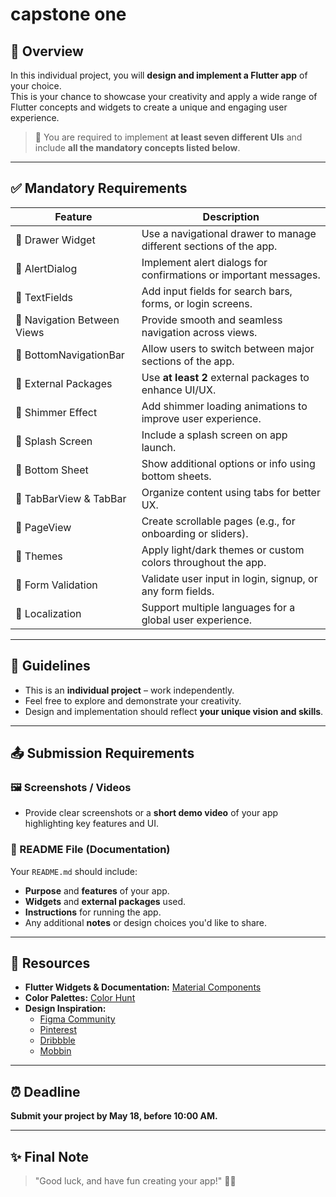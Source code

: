 # capstone one


## 📝 Overview

In this individual project, you will **design and implement a Flutter app** of your choice.  
This is your chance to showcase your creativity and apply a wide range of Flutter concepts and widgets to create a unique and engaging user experience.

> 🎯 You are required to implement **at least seven different UIs** and include **all the mandatory concepts listed below**.

---

## ✅ Mandatory Requirements

| Feature | Description |
|--------|-------------|
| 🔹 Drawer Widget | Use a navigational drawer to manage different sections of the app. |
| 🔹 AlertDialog | Implement alert dialogs for confirmations or important messages. |
| 🔹 TextFields | Add input fields for search bars, forms, or login screens. |
| 🔹 Navigation Between Views | Provide smooth and seamless navigation across views. |
| 🔹 BottomNavigationBar | Allow users to switch between major sections of the app. |
| 🔹 External Packages | Use **at least 2** external packages to enhance UI/UX. |
| 🔹 Shimmer Effect | Add shimmer loading animations to improve user experience. |
| 🔹 Splash Screen | Include a splash screen on app launch. |
| 🔹 Bottom Sheet | Show additional options or info using bottom sheets. |
| 🔹 TabBarView & TabBar | Organize content using tabs for better UX. |
| 🔹 PageView | Create scrollable pages (e.g., for onboarding or sliders). |
| 🔹 Themes | Apply light/dark themes or custom colors throughout the app. |
| 🔹 Form Validation | Validate user input in login, signup, or any form fields. |
| 🔹 Localization | Support multiple languages for a global user experience. |
---

## 📌 Guidelines

- This is an **individual project** – work independently.
- Feel free to explore and demonstrate your creativity.
- Design and implementation should reflect **your unique vision and skills**.

---

## 📤 Submission Requirements

### 🖼️ Screenshots / Videos
- Provide clear screenshots or a **short demo video** of your app highlighting key features and UI.

### 🧾 README File (Documentation)
Your `README.md` should include:

- **Purpose** and **features** of your app.
- **Widgets** and **external packages** used.
- **Instructions** for running the app.
- Any additional **notes** or design choices you'd like to share.

---

## 🧰 Resources

- **Flutter Widgets & Documentation:** [Material Components](https://flutter.dev/docs/development/ui/widgets)
- **Color Palettes:** [Color Hunt](https://colorhunt.co/)
- **Design Inspiration:**  
  - [Figma Community](https://www.figma.com/community)  
  - [Pinterest](https://www.pinterest.com)  
  - [Dribbble](https://dribbble.com)  
  - [Mobbin](https://mobbin.com)

---

## ⏰ Deadline

**Submit your project by May 18, before 10:00 AM.**

---

## ✨ Final Note

> "Good luck, and have fun creating your app!" 🎨📱

